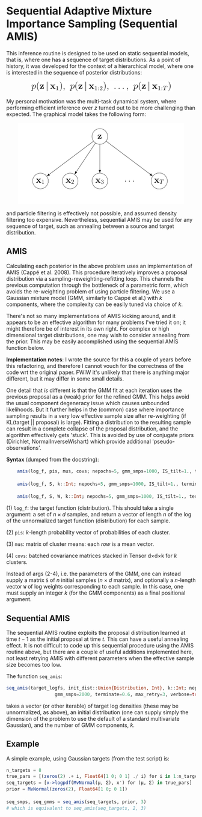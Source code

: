 # Sequential Adaptive Mixture Importance Sampling (Sequential AMIS)

This inference routine is designed to be used on static sequential models, that
is, where one has a sequence of target distributions. As a point of history, it
was developed for the context of a hierarchical model, where one is interested
in the sequence of posterior distributions:

<p align="center">
  <img src="assets/latex-staticmodel.gif"/>
</p>

My personal motivation was the multi-task dynamical system, where performing
efficient inference over $z$ turned out to be more challenging than expected.
The graphical model takes the following form:

<p align="center">
  <img src="assets/tikz-staticmodel.png"/>
</p>

and particle filtering is effectively not possible, and assumed density
filtering too expensive. Nevertheless, sequential AMIS may be used for any
sequence of target, such as annealing between a source and target distribution.


## AMIS

Calculating each posterior in the above problem uses an implementation of AMIS
(Cappé et al. 2008). This procedure iteratively improves a proposal distribution
via a sampling-reweighting-refitting loop. This channels the previous
computation through the bottleneck of a parametric form, which avoids the
re-weighting problem of using particle filtering. We use a Gaussian mixture
model (GMM, similarly to Cappé et al.) with $k$ components, where the complexity
can be easily tuned via choice of $k$.

There's not so many implementations of AMIS kicking around, and it appears to be
an effective algorithm for many problems I've tried it on; it might therefore be
of interest in its own right. For complex or high dimensional target
distributions, one may wish to consider annealing from the prior. This may be
easily accomplished using the sequential AMIS function below.

**Implementation notes**: I wrote the source for this a couple of years before
this refactoring, and therefore I cannot vouch for the correctness of the code
wrt the original paper. FWIW it's unlikely that there is anything major
different, but it may differ in some small details.

One detail that *is* different is that the GMM fit at each iteration uses the
previous proposal as a (weak) prior for the refined GMM. This helps avoid the
usual component degeneracy issue which causes unbounded likelihoods. But it
further helps in the (common) case where importance sampling results in a very
low effective sample size after re-weighting (if KL(target || proposal) is
large). Fitting a distribution to the resulting sample can result in a complete
collapse of the proposal distribution, and the algorithm effectively gets
'stuck'. This is avoided by use of conjugate priors (Dirichlet,
NormalInverseWishart) which provide additional 'pseudo-observations'.

**Syntax** (dumped from the docstring):

```julia
    amis(log_f, pis, mus, covs; nepochs=5, gmm_smps=1000, IS_tilt=1., terminate=0.75, debug=false)

    amis(log_f, S, k::Int; nepochs=5, gmm_smps=1000, IS_tilt=1., terminate=0.75, debug=false)

    amis(log_f, S, W, k::Int; nepochs=5, gmm_smps=1000, IS_tilt=1., terminate=0.75, debug=false)
```

(1) `log_f`: the target function (distribution). This should take a single
argument: a set of $n \times d$ samples, and return a vector of length $n$ of
the log of the unnormalized target function (distribution) for each sample.

(2) `pis`: $k$-length probability vector of probabilities of each cluster.

(3) `mus`: matrix of cluster means: each *row* is a mean vector.

(4) `covs`: batched covariance matrices stacked in Tensor d×d×k for $k$
clusters.

Instead of args (2-4), i.e. the parameters of the GMM, one can instead supply a
matrix `S` of $n$ initial samples ($n \times d$ matrix), and optionally a
$n$-length vector `W` of log weights corresponding to each sample. In this case,
one must supply an integer $k$ (for the GMM components) as a final positional
argument.


## Sequential AMIS

The sequential AMIS routine exploits the proposal distribution learned at time
$t-1$ as the initial proposal at time $t$. This can have a useful annealing
effect. It is not difficult to code up this sequential procedure using the AMIS
routine above, but there are a couple of useful additions implemented here, not
least retrying AMIS with different parameters when the effective sample size
becomes too low.

The function `seq_amis`:

```julia
seq_amis(target_logfs, init_dist::Union{Distribution, Int}, k::Int; nepochs=4, IS_tilt=1.3f0,
                  gmm_smps=2000, terminate=0.6, max_retry=3, verbose=true, min_ess=min(100, gmm_smps/2))
```

takes a vector (or other iterable) of target log densities (these may be unnormalized, as above), an initial distribution (one can supply simply the dimension of the problem to use the default of a standard multivariate Gaussian), and the number of GMM components, $k$.

## Example

A simple example, using Gaussian targets (from the test script) is:

```julia
n_targets = 8
true_pars = [(zeros(2) .+ i, Float64[1 0; 0 1] ./ i) for i in 1:n_targets];
seq_targets = [x->logpdf(MvNormal(μ, Σ), x') for (μ, Σ) in true_pars]
prior = MvNormal(zeros(2), Float64[1 0; 0 1])

seq_smps, seq_gmms = seq_amis(seq_targets, prior, 3)
# which is equivalent to seq_amis(seq_targets, 2, 3)
```
